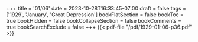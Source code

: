 +++
title = '01/06'
date = 2023-10-28T16:33:45-07:00
draft = false
tags = ['1929', 'January', 'Great Depression']
bookFlatSection = false
bookToc = true
bookHidden = false
bookCollapseSection = false
bookComments = true
bookSearchExclude = false
+++
{{< pdf-file "/pdf/1929-01-06-p36.pdf" >}}